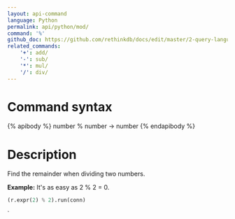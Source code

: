 ```yaml
---
layout: api-command 
language: Python
permalink: api/python/mod/
command: '%'
github_doc: https://github.com/rethinkdb/docs/edit/master/2-query-language/api/python/math-and-logic/mod.md
related_commands:
    '+': add/
    '-': sub/
    '*': mul/
    '/': div/
---
```


# Command syntax #

{% apibody %}
number % number &rarr; number
{% endapibody %}

# Description #

Find the remainder when dividing two numbers.

__Example:__ It's as easy as 2 % 2 = 0.

```py
(r.expr(2) % 2).run(conn)
```

`
